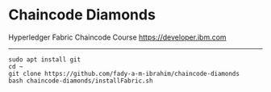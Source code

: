 # Chaincode Diamonds

Hyperledger Fabric Chaincode Course https://developer.ibm.com

---

```
sudo apt install git
cd ~
git clone https://github.com/fady-a-m-ibrahim/chaincode-diamonds
bash chaincode-diamonds/installFabric.sh
```
